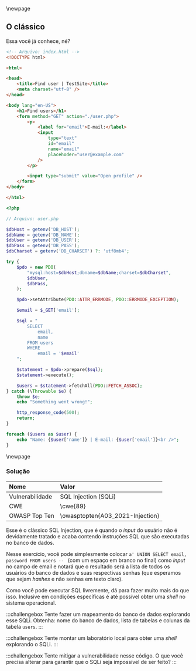 \newpage
## O clássico

Essa você já conhece, né?

```html
<!-- Arquivo: index.html -->
<!DOCTYPE html>

<html>

<head>
    <title>Find user | TestSite</title>
    <meta charset="utf-8" />
</head>

<body lang="en-US">
    <h1>Find users</h1>
    <form method="GET" action="./user.php">
        <p>
            <label for="email">E-mail:</label>
            <input
                type="text"
                id="email"
                name="email"
                placehoder="user@example.com"
            />
        </p>

        <input type="submit" value="Open profile" />
    </form>
</body>

</html>
```

```php
<?php

// Arquivo: user.php

$dbHost = getenv('DB_HOST');
$dbName = getenv('DB_NAME');
$dbUser = getenv('DB_USER');
$dbPass = getenv('DB_PASS');
$dbCharset = getenv('DB_CHARSET') ?: 'utf8mb4';

try {
    $pdo = new PDO(
        "mysql:host=$dbHost;dbname=$dbName;charset=$dbCharset",
        $dbUser,
        $dbPass,
    );

    $pdo->setAttribute(PDO::ATTR_ERRMODE, PDO::ERRMODE_EXCEPTION);

    $email = $_GET['email'];

    $sql = "
        SELECT
            email,
            name
        FROM users
        WHERE
            email = '$email'
    ";

    $statement = $pdo->prepare($sql);
    $statement->execute();

    $users = $statement->fetchAll(PDO::FETCH_ASSOC);
} catch (\Throwable $e) {
    throw $e;
    echo "Something went wrong!";

    http_response_code(500);
    return;
}

foreach ($users as $user) {
    echo "Name: {$user['name']} | E-mail: {$user['email']}<br />";
}
```

\newpage
### Solução

| **Nome**        | **Valor**                        |
| :-------------- | :------------------------------- |
| Vulnerabilidade | SQL Injection (SQLi)             |
| CWE             | \cwe{89}                         |
| OWASP Top Ten   | \owasptopten{A03_2021-Injection} |

Esse é o clássico SQL Injection, que é quando o *input* do usuário não é devidamente tratado
e acaba contendo instruções SQL que são executadas no banco de dados.

Nesse exercício, você pode simplesmente colocar `a' UNION SELECT email, password FROM users -- `
(com um espaço em branco no final) como *input* no campo de email e notará que o resultado será a
lista de todos os usuários do banco de dados e suas respectivas senhas (que esperamos que sejam
*hashes* e não senhas em texto claro).

Como você pode executar SQL livremente, dá para fazer muito mais do que isso. Inclusive em
condições específicas é até possível obter uma *shell* no sistema operacional.

:::challengebox
Tente fazer um mapeamento do banco de dados explorando esse SQLi. Obtenha: nome do banco de dados,
lista de tabelas e colunas da tabela `users`.
:::

:::challengebox
Tente montar um laboratório local para obter uma *shell* explorando o SQLi.
:::

:::challengebox
Tente mitigar a vulnerabilidade nesse código. O que você precisa alterar para garantir que
o SQLi seja impossível de ser feito?
:::
